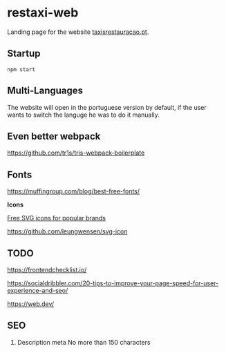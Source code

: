 
# restaxi-web

Landing page for the website [taxisrestauracao.pt](https://taxisrestauracao.pt).

## Startup

```
npm start
```

## Multi-Languages

The website will open in the portuguese version by default, if the user wants to switch the languge he was to do it manually.


## Even better webpack

https://github.com/tr1s/tris-webpack-boilerplate


## Fonts

https://muffingroup.com/blog/best-free-fonts/


**Icons**

[Free SVG icons for popular brands](https://github.com/simple-icons/simple-icons)

https://github.com/leungwensen/svg-icon

## TODO

https://frontendchecklist.io/

https://socialdribbler.com/20-tips-to-improve-your-page-speed-for-user-experience-and-seo/

https://web.dev/

## SEO 

1. Description meta
    No more than 150 characters

